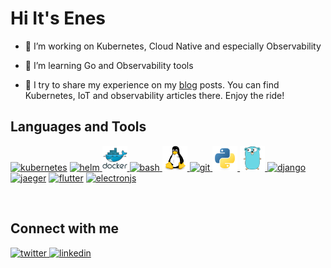 # Hi It's Enes

- 🔭 I’m working on Kubernetes, Cloud Native and especially Observability

- 🌱 I’m learning Go and Observability tools

- 🤔 I try to share my experience on my [blog](https://github.com/enesonus/enesonus.git) posts. You can find Kubernetes, IoT and observability articles there. Enjoy the ride!

## Languages and Tools  

<p align="left">
<a href="https://kubernetes.io" target="_blank" rel="noreferrer"> <img src="https://www.vectorlogo.zone/logos/kubernetes/kubernetes-icon.svg" alt="kubernetes" width="40" height="40"/></a>
<a href="https://helm.sh/" target="_blank" rel="noreferrer"> <img src="https://www.vectorlogo.zone/logos/helmsh/helmsh-icon.svg" alt="helm" width="40" height="40"/> </a>
<a href="https://www.docker.com/" target="_blank" rel="noreferrer"> <img src="https://raw.githubusercontent.com/devicons/devicon/master/icons/docker/docker-original-wordmark.svg" alt="docker" width="40" height="40"/> </a>
<a href="https://www.gnu.org/software/bash/" target="_blank" rel="noreferrer"> <img src="https://www.vectorlogo.zone/logos/gnu_bash/gnu_bash-official.svg" alt="bash" width="70" height="40"/> </a>
<a href="https://www.linux.org/" target="_blank" rel="noreferrer"> <img src="https://raw.githubusercontent.com/devicons/devicon/master/icons/linux/linux-original.svg" alt="linux" width="40" height="40"/> </a>
<a href="https://git-scm.com/" target="_blank" rel="noreferrer"> <img src="https://www.vectorlogo.zone/logos/git-scm/git-scm-icon.svg" alt="git" width="40" height="40"/> </a>
<a href="https://www.python.org" target="_blank" rel="noreferrer"> <img src="https://raw.githubusercontent.com/devicons/devicon/master/icons/python/python-original.svg" alt="python" width="40" height="40"/> </a>
<a href="https://golang.org" target="_blank" rel="noreferrer"> <img src="https://raw.githubusercontent.com/devicons/devicon/master/icons/go/go-original.svg" alt="go" width="40" height="40"/> </a>
<a href="https://www.djangoproject.com/" target="_blank" rel="noreferrer"><img src="https://static.djangoproject.com/img/logos/django-logo-negative.svg" alt="django" width="40" height="40" /></a> 
<a href="https://www.jaegertracing.io/" target="_blank" rel="noreferrer"><img  src="https://www.jaegertracing.io/img/jaeger-icon-color.png" alt="jaeger" width="40" height="40" /></a>
<a href="https://flutter.dev/" target="_blank" rel="noreferrer"><img src="https://storage.googleapis.com/cms-storage-bucket/4fd5520fe28ebf839174.svg" alt="flutter" width="40" height="40" /></a>
<a href="https://www.electronjs.org/" target="_blank" rel="noreferrer"><img src="https://upload.wikimedia.org/wikipedia/commons/9/91/Electron_Software_Framework_Logo.svg" alt="electronjs" width="40" height="40" /></a>

</p>

<br/>

## Connect with me

<div align="left">
<a href="https://twitter.com/" target="_blank" style="display: none">
<img src=https://img.shields.io/badge/twitter-%2300acee.svg?&style=for-the-badge&logo=twitter&logoColor=white alt=twitter style="margin-bottom: 5px;" />
</a>
<a href="mailto:me@enesonus.com" target="_blank" >
<img src=https://img.shields.io/badge/mail-D14836?style=for-the-badge&logo=gmail&logoColor=white alt=twitter style="margin-bottom: 5px;" />
</a>
<a href="https://linkedin.com/in/enesonus" target="_blank">
<img src=https://img.shields.io/badge/linkedin-%231E77B5.svg?&style=for-the-badge&logo=linkedin&logoColor=white alt=linkedin style="margin-bottom: 5px;" />
</a>
</div>

<!--
**enesonus/enesonus** is a ✨ _special_ ✨ repository because its `README.md` (this file) appears on your GitHub profile.

Here are some ideas to get you started:

- 🔭 I’m currently working on ...
- 🌱 I’m currently learning ...
- 👯 I’m looking to collaborate on ...
- 🤔 I’m looking for help with ...
- 💬 Ask me about ...
- 📫 How to reach me: ...
- 😄 Pronouns: ...
- ⚡ Fun fact: ...
-->
